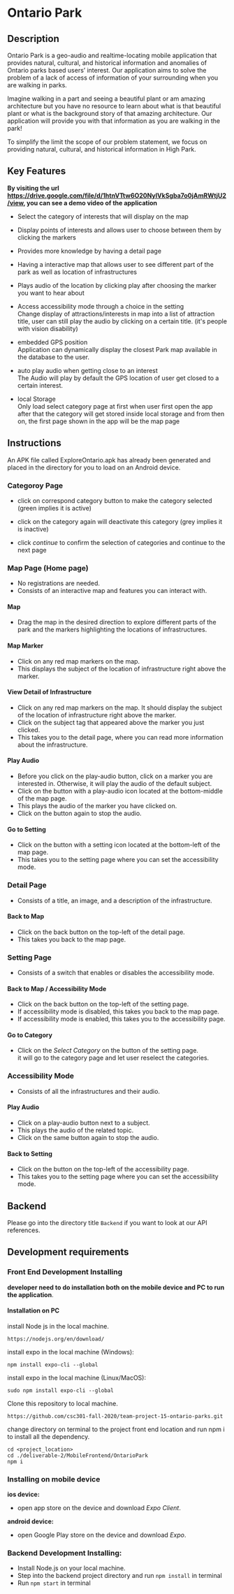 # Ontario Park

## Description

Ontario Park is a geo-audio and realtime-locating mobile application that provides natural, cultural, and historical information and anomalies of Ontario parks based users’ interest. Our application aims to solve the problem of a lack of access of information of your surrounding when you are walking in parks.

Imagine walking in a part and seeing a beautiful plant or am amazing architecture but you have no resource to learn about what is that beautiful plant or what is the background story of that amazing architecture. Our application will provide you with that information as you are walking in the park!

To simplify the limit the scope of our problem statement, we focus on providing natural, cultural, and historical information in High Park.

## Key Features
**By visiting the url https://drive.google.com/file/d/1htnVTtw6O20NylVkSgba7o0jAmRWtjU2/view, you can see a demo video of the application**

   
  - Select the category of interests that will display on the map <br/>
   
  - Display points of interests and allows user to choose between them by clicking the markers <br />
    
  - Provides more knowledge by having a detail page <br />
    
  - Having a interactive map that allows user to see different part of the park as well as location of infrastructures <br />
    
  - Plays audio of the location by clicking play after choosing the marker you want to hear about <br />
    
  - Access accessibility mode through a choice in the setting <br />
  Change display of attractions/interests in map into a list of attraction title, user can still play the audio by clicking on a certain title.
  (it's people with vision disability)
  
  - embedded GPS position <br/>
  Application can dynamically display the closest Park map available in the database to the user.
  
  - auto play audio when getting close to an interest <br/>
  The Audio will play by default the GPS location of user get closed to a certain interest.
  
  - local Storage <br/>
  Only load select category page at first when user first open the app
  after that the category will get stored inside local storage and from then on, the first page shown in the app will be the map page
  


## Instructions

An APK file called ExploreOntario.apk has already been generated and placed in the directory for you to load on an Android device.

### Categoroy Page
- click on correspond category button to make the category selected (green implies it is active)

- click on the category again will deactivate this category (grey implies it is inactive)

- click *continue* to confirm the selection of categories and continue to the next page
### Map Page (Home page)

- No registrations are needed.
- Consists of an interactive map and features you can interact with.

#### Map

- Drag the map in the desired direction to explore different parts of the park and the markers highlighting the locations of infrastructures.

#### Map Marker

- Click on any red map markers on the map.
- This displays the subject of the location of infrastructure right above the marker.

#### View Detail of Infrastructure

- Click on any red map markers on the map. It should display the subject of the location of infrastructure right above the marker.
- Click on the subject tag that appeared above the marker you just clicked.
- This takes you to the detail page, where you can read more information about the infrastructure.

#### Play Audio

- Before you click on the play-audio button, click on a marker you are interested in. Otherwise, it will play the audio of the default subject.
- Click on the button with a play-audio icon located at the bottom-middle of the map page.
- This plays the audio of the marker you have clicked on.
- Click on the button again to stop the audio.

#### Go to Setting

- Click on the button with a setting icon located at the bottom-left of the map page.
- This takes you to the setting page where you can set the accessibility mode.

### Detail Page

- Consists of a title, an image, and a description of the infrastructure.

#### Back to Map

- Click on the back button on the top-left of the detail page.
- This takes you back to the map page.

### Setting Page

- Consists of a switch that enables or disables the accessibility mode.

#### Back to Map / Accessibility Mode

- Click on the back button on the top-left of the setting page.
- If accessibility mode is disabled, this takes you back to the map page.
- If accessibility mode is enabled, this takes you to the accessibility page.

#### Go to Category
- Click on the *Select Category* on the button of the setting page.<br/>
it will go to the category page and let user reselect the categories.


### Accessibility Mode

- Consists of all the infrastructures and their audio.

#### Play Audio

- Click on a play-audio button next to a subject.
- This plays the audio of the related topic.
- Click on the same button again to stop the audio.

#### Back to Setting

- Click on the button on the top-left of the accessibility page.
- This takes you to the setting page where you can set the accessibility mode.

## Backend

Please go into the directory title `Backend` if you want to look at our API references.

## Development requirements

### Front End Development Installing

**developer need to do installation both on the mobile device and PC to run the application**.

#### Installation on PC

install Node js in the local machine.

```
https://nodejs.org/en/download/
```

install expo in the local machine (Windows):

```
npm install expo-cli --global
```

install expo in the local machine (Linux/MacOS):

```
sudo npm install expo-cli --global
```

Clone this repository to local machine.

```
https://github.com/csc301-fall-2020/team-project-15-ontario-parks.git
```

change directory on terminal to the project front end location and run npm i to install all the dependency.

```
cd <project_location>
cd ./deliverable-2/MobileFrontend/OntarioPark
npm i
```

### Installing on mobile device

**ios device:**

- open app store on the device and download _Expo Client_.

**android device:**

- open Google Play store on the device and download _Expo_.

### Backend Development Installing:

- Install Node.js on your local machine.
- Step into the backend project directory and run `npm install` in terminal
- Run `npm start` in terminal
